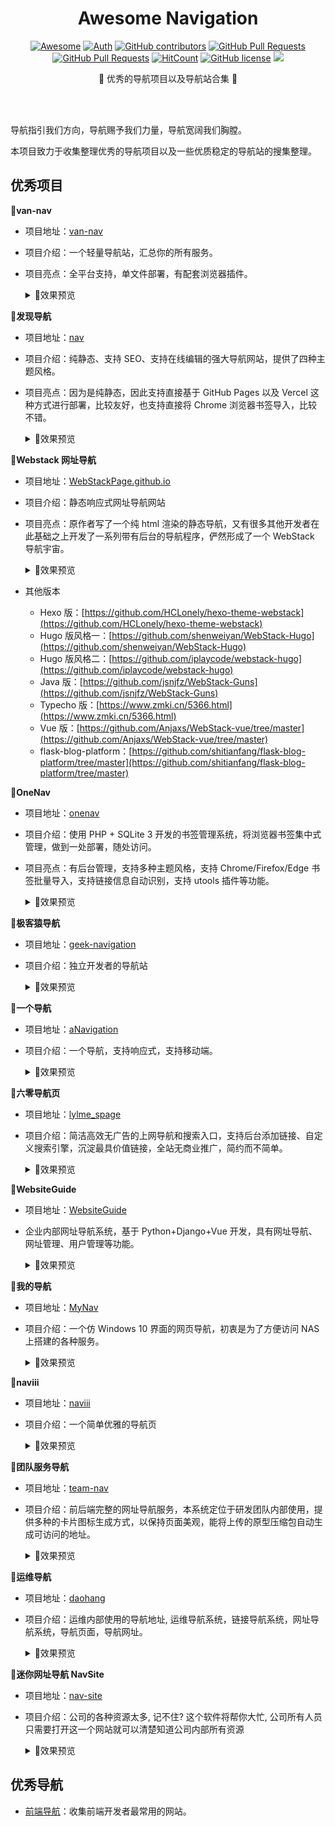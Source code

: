 <div align="center">
<h1>Awesome Navigation</h1>

[![Awesome](https://awesome.re/badge.svg)](https://awesome.re)
[![Auth](https://img.shields.io/badge/Auth-eryajf-ff69b4)](https://github.com/eryajf)
[![GitHub contributors](https://img.shields.io/github/contributors/eryajf/awesome-navigation)](https://github.com/eryajf/awesome-navigation/graphs/contributors)
[![GitHub Pull Requests](https://img.shields.io/github/issues-pr/eryajf/awesome-navigation)](https://github.com/eryajf/awesome-navigation/pulls)
[![GitHub Pull Requests](https://img.shields.io/github/stars/eryajf/awesome-navigation)](https://github.com/eryajf/awesome-navigation/stargazers)
[![HitCount](https://views.whatilearened.today/views/github/eryajf/awesome-navigation.svg)](https://github.com/eryajf/awesome-navigation)
[![GitHub license](https://img.shields.io/github/license/eryajf/awesome-navigation)](https://github.com/eryajf/awesome-navigation/blob/main/LICENSE)
[![](https://img.shields.io/badge/Awesome-MyStarList-c780fa?logo=Awesome-Lists)](https://github.com/eryajf/awesome-stars-eryajf#readme)

<p>🧭 优秀的导航项目以及导航站合集 🧭</p>

<img src="https://camo.githubusercontent.com/82291b0fe831bfc6781e07fc5090cbd0a8b912bb8b8d4fec0696c881834f81ac/68747470733a2f2f70726f626f742e6d656469612f394575424971676170492e676966" width="800"  height="3">
</div><br>

导航指引我们方向，导航赐予我们力量，导航宽阔我们胸膛。

本项目致力于收集整理优秀的导航项目以及一些优质稳定的导航站的搜集整理。

## 优秀项目

🦩**van-nav**

- 项目地址：[van-nav](https://github.com/Mereithhh/van-nav)

- 项目介绍：一个轻量导航站，汇总你的所有服务。

- 项目亮点：全平台支持，单文件部署，有配套浏览器插件。

  <details>
    <summary>🧐效果预览</summary>
    风格一
    <img src="https://raw.githubusercontent.com/Mereithhh/van-nav/master/images/pc-light.png">
    <hr>
    风格二
    <img src="https://raw.githubusercontent.com/Mereithhh/van-nav/master/images/pc-dark.png">
  </details>

🦩**发现导航**

- 项目地址：[nav](https://github.com/xjh22222228/nav)

- 项目介绍：纯静态、支持 SEO、支持在线编辑的强大导航网站，提供了四种主题风格。

- 项目亮点：因为是纯静态，因此支持直接基于 GitHub Pages 以及 Vercel 这种方式进行部署，比较友好，也支持直接将 Chrome 浏览器书签导入，比较不错。

  <details>
    <summary>🧐效果预览</summary>
    风格一
    <img src="https://raw.githubusercontent.com/xjh22222228/public/gh-pages/nav/1.png">
    <hr>
    风格二
    <img src="https://raw.githubusercontent.com/xjh22222228/public/gh-pages/nav/2.png">
    <hr>
    风格三
    <img src="https://raw.githubusercontent.com/xjh22222228/public/gh-pages/nav/3.png">
    <hr>
    风格四
    <img src="https://raw.githubusercontent.com/xjh22222228/public/gh-pages/nav/5.png">
  </details>

🦩**Webstack 网址导航**

- 项目地址：[WebStackPage.github.io](https://github.com/WebStackPage/WebStackPage.github.io)

- 项目介绍：静态响应式网址导航网站

- 项目亮点：原作者写了一个纯 html 渲染的静态导航，又有很多其他开发者在此基础之上开发了一系列带有后台的导航程序，俨然形成了一个 WebStack 导航宇宙。

  <details>
    <summary>🧐效果预览</summary>
    <img src="https://camo.githubusercontent.com/cd5db39ba59752822b7770d5074571fc4db1660af9066dfdb9953ff53ed7195e/687474703a2f2f7777772e776562737461636b2e63632f6173736574732f696d616765732f707265766965772e676966">
  </details>

- 其他版本

  - Hexo 版：[https://github.com/HCLonely/hexo-theme-webstack](https://github.com/HCLonely/hexo-theme-webstack)
  - Hugo 版风格一：[https://github.com/shenweiyan/WebStack-Hugo](https://github.com/shenweiyan/WebStack-Hugo)
  - Hugo 版风格二：[https://github.com/iplaycode/webstack-hugo](https://github.com/iplaycode/webstack-hugo)
  - Java 版：[https://github.com/jsnjfz/WebStack-Guns](https://github.com/jsnjfz/WebStack-Guns)
  - Typecho 版：[https://www.zmki.cn/5366.html](https://www.zmki.cn/5366.html)
  - Vue 版：[https://github.com/Anjaxs/WebStack-vue/tree/master](https://github.com/Anjaxs/WebStack-vue/tree/master)
  - flask-blog-platform：[https://github.com/shitianfang/flask-blog-platform/tree/master](https://github.com/shitianfang/flask-blog-platform/tree/master)

🦩**OneNav**

- 项目地址：[onenav](https://github.com/helloxz/onenav)

- 项目介绍：使用 PHP + SQLite 3 开发的书签管理系统，将浏览器书签集中式管理，做到一处部署，随处访问。

- 项目亮点：有后台管理，支持多种主题风格，支持 Chrome/Firefox/Edge 书签批量导入，支持链接信息自动识别，支持 utools 插件等功能。

  <details>
    <summary>🧐效果预览</summary>
    风格一
    <img src="https://camo.githubusercontent.com/5c83bdc424557cf6b7bb5f585799ce4f5022e2e5681fc36548a185003ac890a0/68747470733a2f2f692e626d702e6f76682f696d67732f323032302f31322f343066323232623764613761383963392e706e67">
    <hr>
    风格二
    <img src="https://camo.githubusercontent.com/2adb8556d6faa5c48b89b8f1752b48cbea3cd5d6dc132541fb24bcd76600bee9/68747470733a2f2f692e626d702e6f76682f696d67732f323032312f30342f356334366638346631353864386433612e706e67">
    <hr>
    风格三
    <img src="https://camo.githubusercontent.com/2f9ac723814a31e918049a52bb150cc7aa02062a002eb87f7dffadd3ddb6ec99/68747470733a2f2f696d672e7273732e696e6b2f696d67732f323032322f30332f636261396631393436373736613866302e706e67">
    <hr>
    风格四
    <img src="https://camo.githubusercontent.com/b1122856502d1b67ef4d9adc89792ba9632118b47d92909db5aab131b48afb2f/68747470733a2f2f696d672e7273732e696e6b2f696d67732f323032322f30362f30372f316132663663336638316236346636612e706e67">
    <hr>
    风格五
    <img src="https://camo.githubusercontent.com/b7ff21ed942d381071e66563b93f7c96413310d3a4a39a792e51006577224863/68747470733a2f2f696d672e7273732e696e6b2f696d67732f323032322f30362f30362f313732343332653964333536343131332e706e67">
  </details>

🦩**极客猿导航**

- 项目地址：[geek-navigation](https://github.com/geekape/geek-navigation)

- 项目介绍：独立开发者的导航站

  <details>
    <summary>🧐效果预览</summary>
    <img src="https://camo.githubusercontent.com/32852f83f2e0e3e5998a91a2b55f5db6d4b8a14ff6efcdde666f73d2eda0a038/687474703a2f2f7777312e73696e61696d672e636e2f6c617267652f303035744333444b67793167746a7369643830736a6a333168633071627772622e6a7067">
    提交链接
    <img src="https://camo.githubusercontent.com/60a273e8c5aa99c7685aca4cc23aa30130be835158b818921db2b994225a8525/687474703a2f2f7777312e73696e61696d672e636e2f6c617267652f303035744333444b67793167746a736964376664636a333168633071626472742e6a7067">
  </details>

🦩**一个导航**

- 项目地址：[aNavigation](https://github.com/Jackie1123/aNavigation)

- 项目介绍：一个导航，支持响应式，支持移动端。

  <details>
    <summary>🧐效果预览</summary>
    <img src="https://camo.githubusercontent.com/79d622980e530f5a1a7a11e2345ba4d2beec01e84be7dd2e4bd73f00831ca51c/68747470733a2f2f73312e617831782e636f6d2f323032302f30332f31332f384d563375542e706e67">
    移动端
    <img src="https://camo.githubusercontent.com/e51cde4764450af1b85d3b3af3d9e652f308e56fe61a2d0f70bd947fefb7ebec/68747470733a2f2f73312e617831782e636f6d2f323032302f30332f31342f384d563656652e6a7067">
  </details>

🦩**六零导航页**

- 项目地址：[lylme_spage](https://github.com/LyLme/lylme_spage)

- 项目介绍：简洁高效无广告的上网导航和搜索入口，支持后台添加链接、自定义搜索引擎，沉淀最具价值链接，全站无商业推广，简约而不简单。

  <details>
    <summary>🧐效果预览</summary>
    <img src="https://cdn.jsdelivr.net/gh/eryajf/tu/img/image_20221011_224624.png">
  </details>

🦩**WebsiteGuide**

- 项目地址：[WebsiteGuide](https://github.com/mizhexiaoxiao/WebsiteGuide)

- 企业内部网址导航系统，基于 Python+Django+Vue 开发，具有网址导航、网址管理、用户管理等功能。

  <details>
    <summary>🧐效果预览</summary>
    <img src="https://raw.githubusercontent.com/mizhexiaoxiao/WebsiteGuide/main/websiteapp/media/sample-picture/5.jpg">
  </details>

🦩**我的导航**

- 项目地址：[MyNav](https://github.com/renzhn/MyNav)

- 项目介绍：一个仿 Windows 10 界面的网页导航，初衷是为了方便访问 NAS 上搭建的各种服务。

  <details>
    <summary>🧐效果预览</summary>
    <img src="https://raw.githubusercontent.com/renzhn/MyNav/master/preview2.gif">
  </details>

🦩**naviii**

- 项目地址：[naviii](https://github.com/eehhh/naviii)

- 项目介绍：一个简单优雅的导航页

  <details>
    <summary>🧐效果预览</summary>
    <img src="https://cdn.jsdelivr.net/gh/eryajf/tu/img/image_20221031_203154.png">
  </details>

🦩**团队服务导航**

- 项目地址：[team-nav](https://github.com/tuituidan/team-nav)

- 项目介绍：前后端完整的网址导航服务，本系统定位于研发团队内部使用，提供多种的卡片图标生成方式，以保持页面美观，能将上传的原型压缩包自动生成可访问的地址。

  <details>
    <summary>🧐效果预览</summary>
    <img src="https://raw.githubusercontent.com/tuituidan/team-nav/develop/docs/home.png">
  </details>

🦩**运维导航**

- 项目地址：[daohang](https://github.com/zhuima/daohang)

- 项目介绍：运维内部使用的导航地址, 运维导航系统，链接导航系统，网址导航系统，导航页面，导航网址。

  <details>
    <summary>🧐效果预览</summary>
    <img src="https://raw.githubusercontent.com/zhuima/daohang/master/doc/daohang_v2.png">
  </details>

🦩**迷你网址导航 NavSite**

- 项目地址：[nav-site](https://github.com/cifaz/nav-site)

- 项目介绍：公司的各种资源太多, 记不住? 这个软件将帮你大忙, 公司所有人员只需要打开这一个网站就可以清楚知道公司内部所有资源

  <details>
    <summary>🧐效果预览</summary>
    <img src="https://cdn.jsdelivr.net/gh/eryajf/tu/img/image_20230307_172406.jpg">
  </details>

## 优秀导航

- [前端导航](https://mengsixing.github.io/front-end-navigation/)：收集前端开发者最常用的网站。
